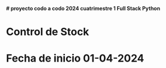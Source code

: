 **# proyecto codo a codo 2024 cuatrimestre 1 Full Stack Python**

# Control de Stock

# Fecha de inicio 01-04-2024
